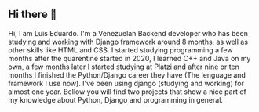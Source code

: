 ## Hi there 👋

Hi, I am Luis Eduardo. I'm a Venezuelan Backend developer who has been studying and working with Django framework around 8 months, as well as other skills like HTML and CSS. I started studying programming a few months after the quarentine started in 2020, I learned C++ and Java on my own, a few months later I started studying at Platzi and after nine or ten months I finished the Python/Django career they have (The lenguage and framework I use now). I've been using django (studying and working) for almost one year. Bellow you will find two projects that show a nice part of my knowledge about Python, Django and programming in general. 
